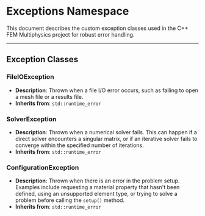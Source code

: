 # **Exceptions Namespace**

This document describes the custom exception classes used in the C++ FEM Multiphysics project for robust error handling.

---
## **Exception Classes**

### **FileIOException**
* **Description**: Thrown when a file I/O error occurs, such as failing to open a mesh file or a results file.
* **Inherits from**: `std::runtime_error`

### **SolverException**
* **Description**: Thrown when a numerical solver fails. This can happen if a direct solver encounters a singular matrix, or if an iterative solver fails to converge within the specified number of iterations.
* **Inherits from**: `std::runtime_error`

### **ConfigurationException**
* **Description**: Thrown when there is an error in the problem setup. Examples include requesting a material property that hasn't been defined, using an unsupported element type, or trying to solve a problem before calling the `setup()` method.
* **Inherits from**: `std::runtime_error`